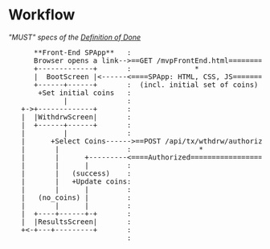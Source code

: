 # Workflow
_"MUST" specs of the [Definition of Done](definition-of-done.md)_ 
<pre>
      **Front-End SPApp**   :                                 : **Fron-End HTTP server**
      Browser opens a link-->==GET /mvpFrontEnd.html==========> Static page HTTP server 
      +-------------+       :               *                 : |
      |  BootScreen |<------<====SPApp: HTML, CSS, JS=========<-+
      +------+------+       :  (incl. initial set of coins)
       +Set initial coins   :
             |              :                                 : ** Back-End**
   +->+-------------+       :                                 :
   |  |WithdrwScreen|       :                                 :
   |  +------+------+       :                                 :
   |         |              :                                 :
   |      +Select Coins------>==POST /api/tx/wthdrw/authorize=> Transactions Service
   |       |                :                *                : +
   |       |      +---------<====Authorized===================<-+
   |       |      |         :                                 :
   |       |   (success)    :                                 :       
   |       |   +Update coins:                                 :
   |       |      |         :                                 :
   |   (no_coins) |         :                                 :
   |       |      |         :                                 :  
   |  +----+------+-+       :                                 :
   |  |ResultsScreen|       :                                 :
   +<-+---+---------+       :                                 :
                            :                                 :
</pre>
